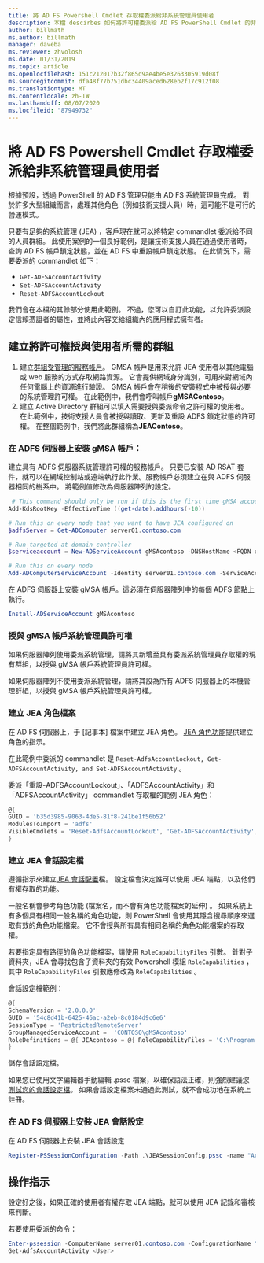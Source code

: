 ```yaml
---
title: 將 AD FS Powershell Cmdlet 存取權委派給非系統管理員使用者
description: 本檔 descirbes 如何將許可權委派給 AD FS PowerShell Cmdlet 的非系統管理員。
author: billmath
ms.author: billmath
manager: daveba
ms.reviewer: zhvolosh
ms.date: 01/31/2019
ms.topic: article
ms.openlocfilehash: 151c212017b32f865d9ae4be5e3263305919d08f
ms.sourcegitcommit: dfa48f77b751dbc34409aced628eb2f17c912f08
ms.translationtype: MT
ms.contentlocale: zh-TW
ms.lasthandoff: 08/07/2020
ms.locfileid: "87949732"
---
```

# <a name="delegate-ad-fs-powershell-commandlet-access-to-non-admin-users"></a>將 AD FS Powershell Cmdlet 存取權委派給非系統管理員使用者
根據預設，透過 PowerShell 的 AD FS 管理只能由 AD FS 系統管理員完成。 對於許多大型組織而言，處理其他角色（例如技術支援人員）時，這可能不是可行的營運模式。

只要有足夠的系統管理 (JEA) ，客戶現在就可以將特定 commandlet 委派給不同的人員群組。
此使用案例的一個良好範例，是讓技術支援人員在通過使用者時，查詢 AD FS 帳戶鎖定狀態，並在 AD FS 中重設帳戶鎖定狀態。 在此情況下，需要委派的 commandlet 如下：
- `Get-ADFSAccountActivity`
- `Set-ADFSAccountActivity`
- `Reset-ADFSAccountLockout`

我們會在本檔的其餘部分使用此範例。 不過，您可以自訂此功能，以允許委派設定信賴憑證者的屬性，並將此內容交給組織內的應用程式擁有者。


##  <a name="create-the-required-groups-necessary-to-grant-users-permissions"></a>建立將許可權授與使用者所需的群組
1. 建立[群組受管理的服務帳戶](../../../security/group-managed-service-accounts/group-managed-service-accounts-overview.md)。 GMSA 帳戶是用來允許 JEA 使用者以其他電腦或 web 服務的方式存取網路資源。 它會提供網域身分識別，可用來對網域內任何電腦上的資源進行驗證。 GMSA 帳戶會在稍後的安裝程式中被授與必要的系統管理許可權。 在此範例中，我們會呼叫帳戶**gMSAContoso**。
2. 建立 Active Directory 群組可以填入需要授與委派命令之許可權的使用者。 在此範例中，技術支援人員會被授與讀取、更新及重設 ADFS 鎖定狀態的許可權。 在整個範例中，我們將此群組稱為**JEAContoso**。

### <a name="install-the-gmsa-account-on-the-adfs-server"></a>在 ADFS 伺服器上安裝 gMSA 帳戶：
建立具有 ADFS 伺服器系統管理許可權的服務帳戶。 只要已安裝 AD RSAT 套件，就可以在網域控制站或遠端執行此作業。服務帳戶必須建立在與 ADFS 伺服器相同的樹系中。
將範例值修改為伺服器陣列的設定。

```powershell
 # This command should only be run if this is the first time gMSA accounts are enabled in the forest
Add-KdsRootKey -EffectiveTime ((get-date).addhours(-10)) 

# Run this on every node that you want to have JEA configured on
$adfsServer = Get-ADComputer server01.contoso.com

# Run targeted at domain controller
$serviceaccount = New-ADServiceAccount gMSAcontoso -DNSHostName <FQDN of the domain containing the KDS key> - PrincipalsAllowedToRetrieveManagedPassword $adfsServer –passthru

# Run this on every node
Add-ADComputerServiceAccount -Identity server01.contoso.com -ServiceAccount $ServiceAccount
```

在 ADFS 伺服器上安裝 gMSA 帳戶。這必須在伺服器陣列中的每個 ADFS 節點上執行。

```powershell
Install-ADServiceAccount gMSAcontoso
```

### <a name="grant-the-gmsa-account-admin-rights"></a>授與 gMSA 帳戶系統管理員許可權
如果伺服器陣列使用委派系統管理，請將其新增至具有委派系統管理員存取權的現有群組，以授與 gMSA 帳戶系統管理員許可權。

如果伺服器陣列不使用委派系統管理，請將其設為所有 ADFS 伺服器上的本機管理群組，以授與 gMSA 帳戶系統管理員許可權。


### <a name="create-the-jea-role-file"></a>建立 JEA 角色檔案

在 AD FS 伺服器上，于 [記事本] 檔案中建立 JEA 角色。 [JEA 角色功能](/powershell/jea/role-capabilities)提供建立角色的指示。

在此範例中委派的 commandlet 是 `Reset-AdfsAccountLockout, Get-ADFSAccountActivity, and Set-ADFSAccountActivity` 。

委派「重設-ADFSAccountLockout」、「ADFSAccountActivity」和「ADFSAccountActivity」 commandlet 存取權的範例 JEA 角色：

```powershell
@{
GUID = 'b35d3985-9063-4de5-81f8-241be1f56b52'
ModulesToImport = 'adfs'
VisibleCmdlets = 'Reset-AdfsAccountLockout', 'Get-ADFSAccountActivity', 'Set-ADFSAccountActivity'
}
```


### <a name="create-the-jea-session-configuration-file"></a>建立 JEA 會話設定檔
遵循指示來建立[JEA 會話配置](/powershell/jea/session-configurations)檔。 設定檔會決定誰可以使用 JEA 端點，以及他們有權存取的功能。

一般名稱會參考角色功能 (檔案名，而不會有角色功能檔案的延伸) 。 如果系統上有多個具有相同一般名稱的角色功能，則 PowerShell 會使用其隱含搜尋順序來選取有效的角色功能檔案。 它不會授與所有具有相同名稱的角色功能檔案的存取權。

若要指定具有路徑的角色功能檔案，請使用 `RoleCapabilityFiles` 引數。 針對子資料夾，JEA 會尋找包含子資料夾的有效 Powershell 模組 `RoleCapabilities` ，其中 `RoleCapabilityFiles` 引數應修改為 `RoleCapabilities` 。

會話設定檔範例：

```powershell
@{
SchemaVersion = '2.0.0.0'
GUID = '54c8d41b-6425-46ac-a2eb-8c0184d9c6e6'
SessionType = 'RestrictedRemoteServer'
GroupManagedServiceAccount =  'CONTOSO\gMSAcontoso'
RoleDefinitions = @{ JEAcontoso = @{ RoleCapabilityFiles = 'C:\Program Files\WindowsPowershell\Modules\AccountActivityJEA\RoleCapabilities\JEAAccountActivityResetRole.psrc' } }
}
```

儲存會話設定檔。

如果您已使用文字編輯器手動編輯 .pssc 檔案，以確保語法正確，則強烈建議您[測試您的會話設定檔](/powershell/module/microsoft.powershell.core/test-pssessionconfigurationfile?view=powershell-5.1)。 如果會話設定檔案未通過此測試，就不會成功地在系統上註冊。

### <a name="install-the-jea-session-configuration-on-the-ad-fs-server"></a>在 AD FS 伺服器上安裝 JEA 會話設定

在 AD FS 伺服器上安裝 JEA 會話設定

```powershell
Register-PSSessionConfiguration -Path .\JEASessionConfig.pssc -name "AccountActivityAdministration" -force
```
## <a name="operational-instructions"></a>操作指示
設定好之後，如果正確的使用者有權存取 JEA 端點，就可以使用 JEA 記錄和審核來判斷。

若要使用委派的命令：

```powershell
Enter-pssession -ComputerName server01.contoso.com -ConfigurationName "AccountActivityAdministration" -Credential <User Using JEA>
Get-AdfsAccountActivity <User>


```
